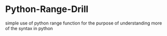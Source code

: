 # Python-Range-Drill
simple use of python range function for the purpose of understanding more of the syntax in python
